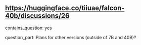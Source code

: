 ## https://huggingface.co/tiiuae/falcon-40b/discussions/26

contains_question: yes

question_part: Plans for other versions (outside of 7B and 40B)?